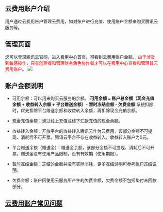 ## 云费用账户介绍
用户通过云费用账户管理云费用，如对账户进行充值、使用账户金额来购买腾讯云服务等。


## 管理页面
您可以登录腾讯云官网，进入[费用中心](https://console.cloud.tencent.com/account)首页，可看到云费用账户金额。
<font color="red">由于涉及到敏感操作，只有创建者和管理财务角色协作者才可以在费用中心查看和管理其云费用账户</font>。
![](https://mc.qcloudimg.com/static/img/ef742ca4da45cfa7f9f95c0abf04b3c4/image.png)


## 账户金额说明

- 可用余额：可以用来购买云服务的余额。
**可用余额 = 账户总金额（现金充值余额 + 收益转入余额 + 平台赠送余额）- 暂时冻结金额 - 欠费金额**
系统扣除时，优先扣除平台赠送余额和收益转入余额，再扣除现金充值余额。

- 现金充值余额：通过线上充值或线下汇款充值的现金余额。

- 收益转入余额：开放平台的收益转入腾讯云作为云费用，该部分金额不可提现、消耗后不可开票。腾讯云平台不存在收益转入，收益转入账户为0元。

- 平台赠送余额（赠送金）：赠送金余额，该部分金额不可提现、消耗后不可开票。赠送金没有使用产品限制，没有有效期（使用期限）。

- 暂时冻结金额：冻结的金额并没有实际消耗，更多冻结说明可参考[账户冻结说明](https://cloud.tencent.com/document/product/555/12039)。

- 欠费金额：账户因使用云服务所产生的欠费金额，欠费金额不包括垫付未回款部分。


## [云费用账户常见问题](https://cloud.tencent.com/document/product/555/7442)

